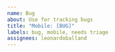 ```yaml
---
name: Bug
about: Use for tracking bugs
title: "Mobile: [BUG]"
labels: bug, mobile, needs triage
assignees: leonardoballand
---
```

